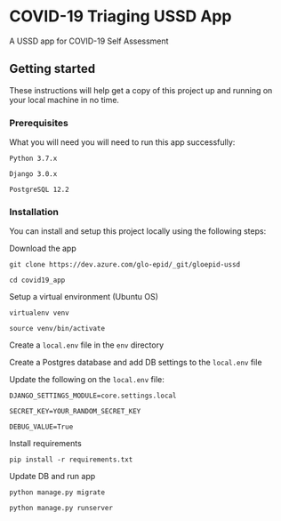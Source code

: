 # COVID-19 Triaging USSD App

A USSD app for COVID-19 Self Assessment

## Getting started

These instructions will help get a copy of this project up and running on your local machine in no time.

### Prerequisites

What you will need you will need to run this app successfully:
```
Python 3.7.x

Django 3.0.x

PostgreSQL 12.2
```

### Installation

You can install and setup this project locally using the following steps:

Download the app
```
git clone https://dev.azure.com/glo-epid/_git/gloepid-ussd

cd covid19_app
```

Setup a virtual environment (Ubuntu OS)
```
virtualenv venv

source venv/bin/activate
```

Create a `local.env` file in the `env` directory

Create a Postgres database and add DB settings to the `local.env` file

Update the following on the `local.env` file:
```
DJANGO_SETTINGS_MODULE=core.settings.local

SECRET_KEY=YOUR_RANDOM_SECRET_KEY

DEBUG_VALUE=True
```

Install requirements
```
pip install -r requirements.txt
```

Update DB and run app
```
python manage.py migrate

python manage.py runserver
```
